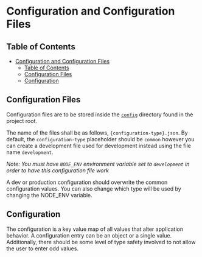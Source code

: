 # Configuration and Configuration Files

## Table of Contents

<!-- TOC -->
* [Configuration and Configuration Files](#configuration-and-configuration-files)
  * [Table of Contents](#table-of-contents)
  * [Configuration Files](#configuration-files)
  * [Configuration](#configuration)
<!-- TOC -->

## Configuration Files

Configuration files are to be stored inside the [`config`](/config) directory found in the project root.

The name of the files shall be as follows, `{configuration-type}.json`. By default, the `configuration-type` placeholder
should be `common` however you can create a development file used for development instead using the file
name `development`.

*Note: You must have `NODE_ENV` environment variable set to `development` in order to have this configuration file work*

A dev or production configuration should overwrite the common configuration values. You can also change which type will
be used by changing the NODE_ENV variable.

## Configuration

The configuration is a key value map of all values that alter application behavior.
A configuration entry can be an object or a single value. Additionally, there should be some level of type safety
involved to not allow the user to enter odd values.